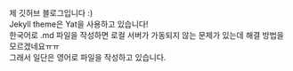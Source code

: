 제 깃허브 블로그입니다 :)<br>
Jekyll theme은 Yat을 사용하고 있습니다!<br>
한국어로 .md 파일을 작성하면 로컬 서버가 가동되지 않는 문제가 있는데 해결 방법을 모르겠네요ㅠㅠ<br>
그래서 일단은 영어로 파일을 작성하고 있습니다.
